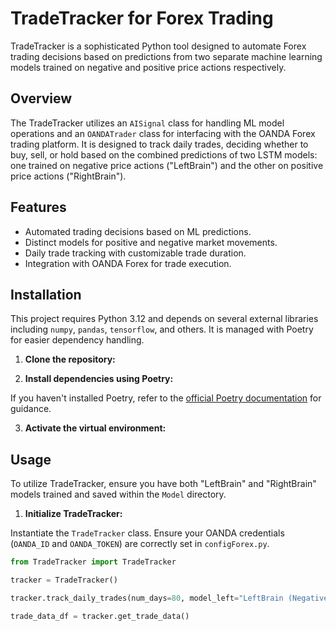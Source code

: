 # TradeTracker for Forex Trading

TradeTracker is a sophisticated Python tool designed to automate Forex trading decisions based on predictions from two separate machine learning models trained on negative and positive price actions respectively.

## Overview

The TradeTracker utilizes an `AISignal` class for handling ML model operations and an `OANDATrader` class for interfacing with the OANDA Forex trading platform. It is designed to track daily trades, deciding whether to buy, sell, or hold based on the combined predictions of two LSTM models: one trained on negative price actions ("LeftBrain") and the other on positive price actions ("RightBrain").

## Features

- Automated trading decisions based on ML predictions.
- Distinct models for positive and negative market movements.
- Daily trade tracking with customizable trade duration.
- Integration with OANDA Forex for trade execution.

## Installation

This project requires Python 3.12  and depends on several external libraries including `numpy`, `pandas`, `tensorflow`, and others. It is managed with Poetry for easier dependency handling.

1. **Clone the repository:**


2. **Install dependencies using Poetry:**

If you haven't installed Poetry, refer to the [official Poetry documentation](https://python-poetry.org/docs/#installation) for guidance.


3. **Activate the virtual environment:**


## Usage

To utilize TradeTracker, ensure you have both "LeftBrain" and "RightBrain" models trained and saved within the `Model` directory.

1. **Initialize TradeTracker:**

Instantiate the `TradeTracker` class. Ensure your OANDA credentials (`OANDA_ID` and `OANDA_TOKEN`) are correctly set in `configForex.py`.

```python
from TradeTracker import TradeTracker

tracker = TradeTracker()

tracker.track_daily_trades(num_days=80, model_left="LeftBrain (Negative).h5", model_right="RightBrain (Positive).h5")

trade_data_df = tracker.get_trade_data()
